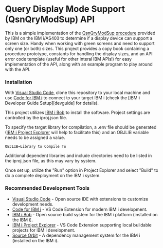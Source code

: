 # Query Display Mode Support (QsnQryModSup) API

This is a simple implementation of the [QsnQryModSup procedure][QsnQryModSup] provided by IBM on the IBM i/AS400 to determine if a display device can support a screen size. Handy when working with green screens and need to support only one (or both) sizes. This project provides a copy book containing a procedure prototype, constants for handling the display sizes, and an API error code template (useful for other interal IBM APIs!) for easy implementation of the API, along with an example program to play around with the API. 

### Installation

With [Visual Studio Code][vscode], clone this repository to your local machine and use [Code for IBM i][codeforidoc] to 
connect to your target IBM i (check the [IBM i Developer Guide Setup][devguide] for details). 

This project utilizes [IBM i Bob][ibmbobdoc] to install the software. Project settings are controlled by the iproj.json file.

To specify the target library for compilation, a .env file should be generated ([IBM i Project Explorer][ibmiprojexp] will help to facilitate this) and an OBJLIB variable needs to be assigned a value.

    OBJLIB=Library to Compile To

Additional dependent libraries and include directories need to be listed in the iproj.json file, as this may vary by system. 

Once set up, utilize the "Run" option in Project Explorer and select "Build" to do a complete deployment on the IBM i system. 

### Recommended Development Tools

- [Visual Studio Code][vscode] - Open source IDE with extensions to customize development needs.
- [Code for IBM i][codeforidoc] - VS Code Extension for modern IBM i development.
- [IBM i Bob][ibmbobdoc] - Open source build system for the IBM i platform (installed on the IBM i).
- [IBM i Project Explorer][ibmiprojexp] - VS Code Extension supporting local buildable projects for IBM i development.
- [Source Orbit][sourceorbitdoc] - A dependency management system for the IBM i (installed on the IBM i).

[codeforidoc]: https://codefori.github.io/docs/#/
[ibmbobdoc]: https://ibm.github.io/ibmi-bob/#/
[sourceorbitdoc]: https://ibm.github.io/sourceorbit/#/
[ibmiprojexp]: https://ibm.github.io/vscode-ibmi-projectexplorer/#/
[vscode]: https://code.visualstudio.com
[QsnQryModSup]: https://www.ibm.com/docs/en/i/7.5?topic=ssw_ibm_i_75/apis/QsnQryModSup.html